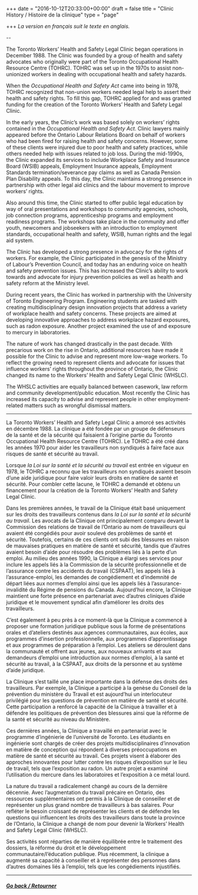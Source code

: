 +++
date = "2016-10-12T20:33:00+00:00"
draft = false
title = "Clinic History / Histoire de la clinique"
type = "page"

+++
_La version en français suit le texte en anglais._

--

The Toronto Workers’ Health and Safety Legal Clinic began operations in December 1988. The Clinic was founded by a group of health and safety advocates who originally were part of the Toronto Occupational Health Resource Centre (TOHRC). TOHRC was set up in the 1970s to assist non-unionized workers in dealing with occupational health and safety hazards.

When the _Occupational Health and Safety Act_ came into being in 1978, TOHRC recognized that non-union workers needed legal help to assert their health and safety rights. To fill this gap, TOHRC applied for and was granted funding for the creation of the Toronto Workers’ Health and Safety Legal Clinic.

In the early years, the Clinic’s work was based solely on workers’ rights contained in the _Occupational Health and Safety Act_. Clinic lawyers mainly appeared before the Ontario Labour Relations Board on behalf of workers who had been fired for raising health and safety concerns. However, some of these clients were injured due to poor health and safety practices, while others needed help with issues related to job loss. During the mid-1990s, the Clinic expanded its services to include Workplace Safety and Insurance Board (WSIB) appeals, Employment Insurance appeals, Employment Standards termination/severance pay claims as well as Canada Pension Plan Disability appeals. To this day, the Clinic maintains a strong presence in partnership with other legal aid clinics and the labour movement to improve workers’ rights.

Also around this time, the Clinic started to offer public legal education by way of oral presentations and workshops to community agencies, schools, job connection programs, apprenticeship programs and employment readiness programs. The workshops take place in the community and offer youth, newcomers and jobseekers with an introduction to employment standards, occupational health and safety, WSIB, human rights and the legal aid system.

The Clinic has developed a strong presence in advocacy for the rights of workers. For example, the Clinic participated in the genesis of the Ministry of Labour’s Prevention Council, and today has an enduring voice on health and safety prevention issues. This has increased the Clinic’s ability to work towards and advocate for injury prevention policies as well as health and safety reform at the Ministry level.

During recent years, the Clinic has worked in partnership with the University of Toronto Engineering Program. Engineering students are tasked with creating multidisciplinary design innovation projects that address a variety of workplace health and safety concerns. These projects are aimed at developing innovative approaches to address workplace hazard exposures, such as radon exposure. Another project examined the use of and exposure to mercury in laboratories.

The nature of work has changed drastically in the past decade. With precarious work on the rise in Ontario, additional resources have made it possible for the Clinic to advise and represent more low-wage workers. To reflect the growing need to represent clients and advocate for issues that influence workers’ rights throughout the province of Ontario, the Clinic changed its name to the Workers’ Health and Safety Legal Clinic (WHSLC).

The WHSLC activities are equally balanced between casework, law reform and community development/public education. Most recently the Clinic has increased its capacity to advise and represent people in other employment-related matters such as wrongful dismissal matters.

***

La Toronto Workers’ Health and Safety Legal Clinic a amorcé ses activités en décembre 1988. La clinique a été fondée par un groupe de défenseurs de la santé et de la sécurité qui faisaient à l’origine partie du Toronto Occupational Health Resource Centre (TOHRC). Le TOHRC a été créé dans les années 1970 pour aider les travailleurs non syndiqués à faire face aux risques de santé et sécurité au travail.

Lorsque _la Loi sur la santé et la sécurité au travail_ est entrée en vigueur en 1978, le TOHRC a reconnu que les travailleurs non syndiqués avaient besoin d’une aide juridique pour faire valoir leurs droits en matière de santé et sécurité. Pour combler cette lacune, le TOHRC a demandé et obtenu un financement pour la création de la Toronto Workers’ Health and Safety Legal Clinic.

Dans les premières années, le travail de la Clinique était basé uniquement sur les droits des travailleurs contenus dans _la Loi sur la santé et la sécurité au travail_. Les avocats de la Clinique ont principalement comparu devant la Commission des relations de travail de l’Ontario au nom de travailleurs qui avaient été congédiés pour avoir soulevé des problèmes de santé et sécurité. Toutefois, certains de ces clients ont subi des blessures en raison de mauvaises pratiques en matière de santé et sécurité, tandis que d’autres avaient besoin d’aide pour résoudre des problèmes liés à la perte d’un emploi. Au milieu des années 1990, la Clinique a élargi ses services pour inclure les appels liés à la Commission de la sécurité professionnelle et de l’assurance contre les accidents du travail (CSPAAT), les appels liés à l’assurance-emploi, les demandes de congédiement et d’indemnité de départ liées aux normes d’emploi ainsi que les appels liés à l’assurance-invalidité du Régime de pensions du Canada. Aujourd’hui encore, la Clinique maintient une forte présence en partenariat avec d’autres cliniques d’aide juridique et le mouvement syndical afin d’améliorer les droits des travailleurs.

C’est également à peu près à ce moment-là que la Clinique a commencé à proposer une formation juridique publique sous la forme de présentations orales et d’ateliers destinés aux agences communautaires, aux écoles, aux programmes d’insertion professionnelle, aux programmes d’apprentissage et aux programmes de préparation à l’emploi. Les ateliers se déroulent dans la communauté et offrent aux jeunes, aux nouveaux arrivants et aux demandeurs d’emploi une introduction aux normes d’emploi, à la santé et sécurité au travail, à la CSPAAT, aux droits de la personne et au système d’aide juridique.

La Clinique s’est taillé une place importante dans la défense des droits des travailleurs. Par exemple, la Clinique a participé à la genèse du Conseil de la prévention du ministère du Travail et est aujourd’hui un interlocuteur privilégié pour les questions de prévention en matière de santé et sécurité. Cette participation a renforcé la capacité de la Clinique à travailler et à défendre les politiques de prévention des blessures ainsi que la réforme de la santé et sécurité au niveau du Ministère.

Ces dernières années, la Clinique a travaillé en partenariat avec le programme d’ingénierie de l’université de Toronto. Les étudiants en ingénierie sont chargés de créer des projets multidisciplinaires d’innovation en matière de conception qui répondent à diverses préoccupations en matière de santé et sécurité au travail. Ces projets visent à élaborer des approches innovantes pour lutter contre les risques d’exposition sur le lieu de travail, tels que l’exposition au radon. Un autre projet a examiné l’utilisation du mercure dans les laboratoires et l’exposition à ce métal lourd.

La nature du travail a radicalement changé au cours de la dernière décennie. Avec l’augmentation du travail précaire en Ontario, des ressources supplémentaires ont permis à la Clinique de conseiller et de représenter un plus grand nombre de travailleurs à bas salaires. Pour refléter le besoin croissant de représenter les clients et de défendre les questions qui influencent les droits des travailleurs dans toute la province de l’Ontario, la Clinique a changé de nom pour devenir la Workers’ Health and Safety Legal Clinic (WHSLC).

Ses activités sont réparties de manière équilibrée entre le traitement des dossiers, la réforme du droit et le développement communautaire/l’éducation publique. Plus récemment, la clinique a augmenté sa capacité à conseiller et à représenter des personnes dans d’autres domaines liés à l’emploi, tels que les congédiements injustifiés.

---

##### [Go back / Retourner](/menu/about-us/)

